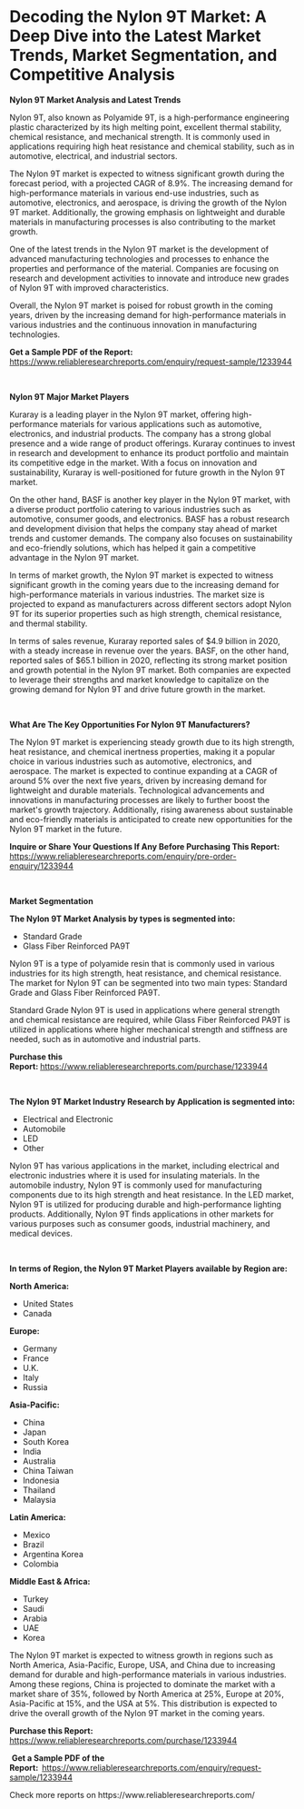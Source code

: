 <p><h1>Decoding the Nylon 9T Market: A Deep Dive into the Latest Market Trends, Market Segmentation, and Competitive Analysis</h1></p><p><strong>Nylon 9T Market Analysis and Latest Trends</strong></p>
<p><p>Nylon 9T, also known as Polyamide 9T, is a high-performance engineering plastic characterized by its high melting point, excellent thermal stability, chemical resistance, and mechanical strength. It is commonly used in applications requiring high heat resistance and chemical stability, such as in automotive, electrical, and industrial sectors.</p><p>The Nylon 9T market is expected to witness significant growth during the forecast period, with a projected CAGR of 8.9%. The increasing demand for high-performance materials in various end-use industries, such as automotive, electronics, and aerospace, is driving the growth of the Nylon 9T market. Additionally, the growing emphasis on lightweight and durable materials in manufacturing processes is also contributing to the market growth.</p><p>One of the latest trends in the Nylon 9T market is the development of advanced manufacturing technologies and processes to enhance the properties and performance of the material. Companies are focusing on research and development activities to innovate and introduce new grades of Nylon 9T with improved characteristics.</p><p>Overall, the Nylon 9T market is poised for robust growth in the coming years, driven by the increasing demand for high-performance materials in various industries and the continuous innovation in manufacturing technologies.</p></p>
<p><strong>Get a Sample PDF of the Report:&nbsp;</strong> <a href="https://www.reliableresearchreports.com/enquiry/request-sample/1233944">https://www.reliableresearchreports.com/enquiry/request-sample/1233944</a></p>
<p>&nbsp;</p>
<p><strong>Nylon 9T Major Market Players</strong></p>
<p><p>Kuraray is a leading player in the Nylon 9T market, offering high-performance materials for various applications such as automotive, electronics, and industrial products. The company has a strong global presence and a wide range of product offerings. Kuraray continues to invest in research and development to enhance its product portfolio and maintain its competitive edge in the market. With a focus on innovation and sustainability, Kuraray is well-positioned for future growth in the Nylon 9T market.</p><p>On the other hand, BASF is another key player in the Nylon 9T market, with a diverse product portfolio catering to various industries such as automotive, consumer goods, and electronics. BASF has a robust research and development division that helps the company stay ahead of market trends and customer demands. The company also focuses on sustainability and eco-friendly solutions, which has helped it gain a competitive advantage in the Nylon 9T market.</p><p>In terms of market growth, the Nylon 9T market is expected to witness significant growth in the coming years due to the increasing demand for high-performance materials in various industries. The market size is projected to expand as manufacturers across different sectors adopt Nylon 9T for its superior properties such as high strength, chemical resistance, and thermal stability.</p><p>In terms of sales revenue, Kuraray reported sales of $4.9 billion in 2020, with a steady increase in revenue over the years. BASF, on the other hand, reported sales of $65.1 billion in 2020, reflecting its strong market position and growth potential in the Nylon 9T market. Both companies are expected to leverage their strengths and market knowledge to capitalize on the growing demand for Nylon 9T and drive future growth in the market.</p></p>
<p>&nbsp;</p>
<p><strong>What Are The Key Opportunities For Nylon 9T Manufacturers?</strong></p>
<p><p>The Nylon 9T market is experiencing steady growth due to its high strength, heat resistance, and chemical inertness properties, making it a popular choice in various industries such as automotive, electronics, and aerospace. The market is expected to continue expanding at a CAGR of around 5% over the next five years, driven by increasing demand for lightweight and durable materials. Technological advancements and innovations in manufacturing processes are likely to further boost the market's growth trajectory. Additionally, rising awareness about sustainable and eco-friendly materials is anticipated to create new opportunities for the Nylon 9T market in the future.</p></p>
<p><strong>Inquire or Share Your Questions If Any Before Purchasing This Report:</strong> <a href="https://www.reliableresearchreports.com/enquiry/pre-order-enquiry/1233944">https://www.reliableresearchreports.com/enquiry/pre-order-enquiry/1233944</a></p>
<p>&nbsp;</p>
<p><strong>Market Segmentation</strong></p>
<p><strong>The Nylon 9T Market Analysis by types is segmented into:</strong></p>
<p><ul><li>Standard Grade</li><li>Glass Fiber Reinforced PA9T</li></ul></p>
<p><p>Nylon 9T is a type of polyamide resin that is commonly used in various industries for its high strength, heat resistance, and chemical resistance. The market for Nylon 9T can be segmented into two main types: Standard Grade and Glass Fiber Reinforced PA9T. </p><p>Standard Grade Nylon 9T is used in applications where general strength and chemical resistance are required, while Glass Fiber Reinforced PA9T is utilized in applications where higher mechanical strength and stiffness are needed, such as in automotive and industrial parts.</p></p>
<p><strong>Purchase this Report:&nbsp;</strong><a href="https://www.reliableresearchreports.com/purchase/1233944">https://www.reliableresearchreports.com/purchase/1233944</a></p>
<p>&nbsp;</p>
<p><strong>The Nylon 9T Market Industry Research by Application is segmented into:</strong></p>
<p><ul><li>Electrical and Electronic</li><li>Automobile</li><li>LED</li><li>Other</li></ul></p>
<p><p>Nylon 9T has various applications in the market, including electrical and electronic industries where it is used for insulating materials. In the automobile industry, Nylon 9T is commonly used for manufacturing components due to its high strength and heat resistance. In the LED market, Nylon 9T is utilized for producing durable and high-performance lighting products. Additionally, Nylon 9T finds applications in other markets for various purposes such as consumer goods, industrial machinery, and medical devices.</p></p>
<p>&nbsp;</p>
<p><strong>In terms of Region, the Nylon 9T Market Players available by Region are:</strong></p>
<p>
    <p> <strong> North America: </strong>
        <ul>
            <li>United States</li>
            <li>Canada</li>
        </ul>
        </p> 
    <p> <strong> Europe: </strong>
        <ul>
            <li>Germany</li>
            <li>France</li>
            <li>U.K.</li>
            <li>Italy</li>
            <li>Russia</li>
        </ul>
        </p> 
    <p> <strong> Asia-Pacific: </strong>
        <ul>
            <li>China</li>
            <li>Japan</li>
            <li>South Korea</li>
            <li>India</li>
            <li>Australia</li>
            <li>China Taiwan</li>
            <li>Indonesia</li>
            <li>Thailand</li>
            <li>Malaysia</li>
        </ul>
        </p> 
    <p> <strong> Latin America: </strong>
        <ul>
            <li>Mexico</li>
            <li>Brazil</li>
            <li>Argentina Korea</li>
            <li>Colombia</li>
        </ul>
        </p> 
    <p> <strong> Middle East & Africa: </strong>
        <ul>
            <li>Turkey</li>
            <li>Saudi</li>
            <li>Arabia</li>
            <li>UAE</li>
            <li>Korea</li>
        </ul>
    </p>
    </p>
<p><p>The Nylon 9T market is expected to witness growth in regions such as North America, Asia-Pacific, Europe, USA, and China due to increasing demand for durable and high-performance materials in various industries. Among these regions, China is projected to dominate the market with a market share of 35%, followed by North America at 25%, Europe at 20%, Asia-Pacific at 15%, and the USA at 5%. This distribution is expected to drive the overall growth of the Nylon 9T market in the coming years.</p></p>
<p><strong>Purchase this Report: </strong><a href="https://www.reliableresearchreports.com/purchase/1233944">https://www.reliableresearchreports.com/purchase/1233944</a></p>
<p>&nbsp;<strong>Get a Sample PDF of the Report:&nbsp;&nbsp;</strong><a href="https://www.reliableresearchreports.com/enquiry/request-sample/1233944">https://www.reliableresearchreports.com/enquiry/request-sample/1233944</a></p>
<p><strong></strong></p>
<p>Check more reports on https://www.reliableresearchreports.com/</p>